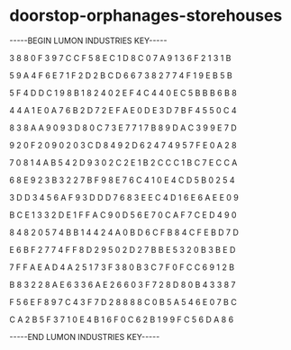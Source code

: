 # doorstop-orphanages-storehouses

-----BEGIN LUMON INDUSTRIES KEY-----

3 8 8 0 F 3 9 7 C C F 5 8 E C 1 D 8 C 0 7 A 9 1 3 6 F 2 1 3 1 B

5 9 A 4 F 6 E 7 1 F 2 D 2 B C D 6 6 7 3 8 2 7 7 4 F 1 9 E B 5 B

5 F 4 D D C 1 9 8 B 1 8 2 4 0 2 E F 4 C 4 4 0 E C 5 B B B 6 B 8

4 4 A 1 E 0 A 7 6 B 2 D 7 2 E F A E 0 D E 3 D 7 B F 4 5 5 0 C 4

8 3 8 A A 9 0 9 3 D 8 0 C 7 3 E 7 7 1 7 B 8 9 D A C 3 9 9 E 7 D

9 2 0 F 2 0 9 0 2 0 3 C D 8 4 9 2 D 6 2 4 7 4 9 5 7 F E 0 A 2 8

7 0 8 1 4 A B 5 4 2 D 9 3 0 2 C 2 E 1 B 2 C C C 1 B C 7 E C C A

6 8 E 9 2 3 B 3 2 2 7 B F 9 8 E 7 6 C 4 1 0 E 4 C D 5 B 0 2 5 4

3 D D 3 4 5 6 A F 9 3 D D D 7 6 8 3 E E C 4 D 1 6 E 6 A E E 0 9

B C E 1 3 3 2 D E 1 F F A C 9 0 D 5 6 E 7 0 C A F 7 C E D 4 9 0

8 4 8 2 0 5 7 4 B B 1 4 4 2 4 A 0 B D 6 C F B 8 4 C F E B D 7 D

E 6 B F 2 7 7 4 F F 8 D 2 9 5 0 2 D 2 7 B B E 5 3 2 0 B 3 B E D

7 F F A E A D 4 A 2 5 1 7 3 F 3 8 0 B 3 C 7 F 0 F C C 6 9 1 2 B

B 8 3 2 2 8 A E 6 3 3 6 A E 2 6 6 0 3 F 7 2 8 D 8 0 B 4 3 3 8 7

F 5 6 E F 8 9 7 C 4 3 F 7 D 2 8 8 8 8 C 0 B 5 A 5 4 6 E 0 7 B C

C A 2 B 5 F 3 7 1 0 E 4 B 1 6 F 0 C 6 2 B 1 9 9 F C 5 6 D A 8 6

-----END LUMON INDUSTRIES KEY-----
